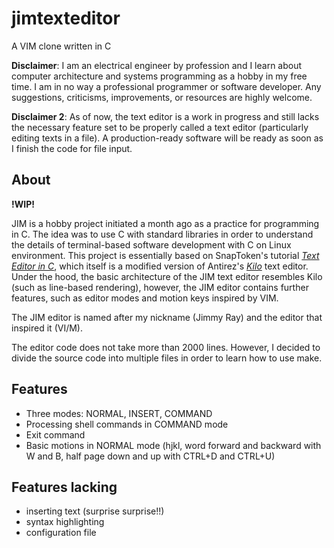 # jimtexteditor
A VIM clone written in C

**Disclaimer**: I am an electrical engineer by profession and I learn about computer architecture and systems programming as a hobby in my free time. I am in no way a professional programmer or software developer. Any suggestions, criticisms, improvements, or resources are highly welcome.

**Disclaimer 2**: As of now, the text editor is a work in progress and still lacks the necessary feature set to be properly called a text editor (particularly editing texts in a file). A production-ready software will be ready as soon as I finish the code for file input.

## About

**!WIP!**

JIM is a hobby project initiated a month ago as a practice for programming in C. The idea was to use C with standard libraries in order to understand the details of terminal-based software development with C on Linux environment. This project is essentially based on SnapToken's tutorial [*Text Editor in C*](https://viewsourcecode.org/snaptoken/kilo/), which itself is a modified version of Antirez's [*Kilo*](https://github.com/antirez/kilo) text editor. Under the hood, the basic architecture of the JIM text editor resembles Kilo (such as line-based rendering), however, the JIM editor contains further features, such as editor modes and motion keys inspired by VIM.

The JIM editor is named after my nickname (Jimmy Ray) and the editor that inspired it (VI/M).

The editor code does not take more than 2000 lines. However, I decided to divide the source code into multiple files in order to learn how to use make. 

## Features

- Three modes: NORMAL, INSERT, COMMAND
- Processing shell commands in COMMAND mode
- Exit command
- Basic motions in NORMAL mode (hjkl, word forward and backward with W and B, half page down and up with CTRL+D and CTRL+U)

## Features lacking

- inserting text (surprise surprise!!)
- syntax highlighting
- configuration file

